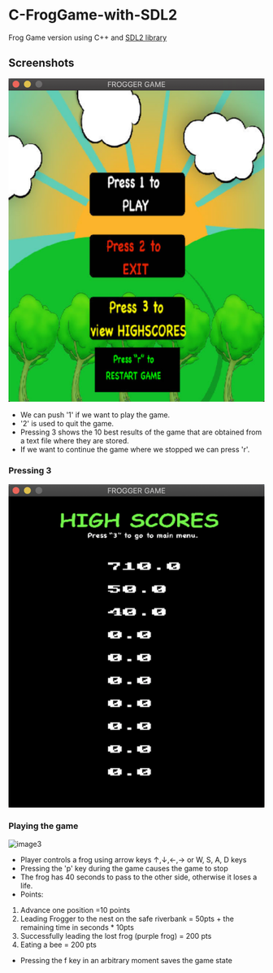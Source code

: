 # C-FrogGame-with-SDL2
Frog Game version using C++ and [SDL2 library](https://www.libsdl.org/)


## Screenshots

![image1]( https://github.com/JoseManuelMoyaVargas/C-FrogGame-with-SDL2/blob/master/screenshots/mainMenu.png)
 
 * We can push '1' if we want to play the game.
 * '2' is used to quit the game.
 * Pressing 3 shows the 10 best results of the game that are obtained from a text file where they are stored.
 * If we want to continue the game where we stopped we can press 'r'.
 
### Pressing 3
 ![image2](https://github.com/JoseManuelMoyaVargas/C-FrogGame-with-SDL2/blob/master/screenshots/highScoresMenu.png)
 

### Playing the game

 ![image3](https://github.com/JoseManuelMoyaVargas/C-FrogGame-with-SDL2/blob/master/screenshots/workingGameGIF.gif)
 * Player controls a frog using arrow keys ↑,↓,←,→ or W, S, A, D keys
 * Pressing the 'p' key during the game causes the game to stop
 * The frog has 40 seconds to pass to the other side, otherwise it loses a life.
 * Points:
 1. Advance one position =10 points
 2. Leading Frogger to the nest on the safe riverbank = 50pts + the remaining time in seconds * 10pts 
 3. Successfully leading the lost frog (purple frog) = 200 pts
 4. Eating a bee = 200 pts
 
 *  Pressing the f key in an arbitrary moment saves the game state
 

